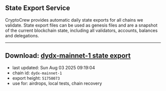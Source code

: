 ## State Export Service
CryptoCrew provides automatic daily state exports for all chains we validate. State export files can be used as genesis files and are a snapshot of the current blockchain state, including all validators, accounts, balances and delegations.

---
**Download: [dydx-mainnet-1 state export](https://dl-tyo.ccvalidators.com/SERVICE/dydx/dydx-mainnet-1_export_51750073.json)**
---

- last updated: Sun Aug 03 2025 09:19:04
- chain id: `dydx-mainnet-1`
- export height: `51750073`
- use for: airdrops, local tests, chain recovery
